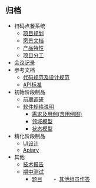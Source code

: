 ##  归档
-  扫码点餐系统
    -  [项目规划](https://github.com/EasyMealOrder/dashboard/blob/master/docs/about.md)
    -  [愿景文档](https://github.com/EasyMealOrder/dashboard/blob/master/docs/vision.md)
    -  [产品特性](https://github.com/EasyMealOrder/dashboard/blob/master/docs/backlog_initial.md)
    -  [项目分工](https://github.com/EasyMealOrder/dashboard/blob/master/docs/team_profile.md)
-  [会议记录](https://github.com/EasyMealOrder/dashboard/blob/master/docs/meeting_recording_all.md)
-  参考文档
    -  [代码规范及设计规范](https://github.com/EasyMealOrder/dashboard/tree/master/docs/GuideBook)
    -  [API标准](https://github.com/EasyMealOrder/dashboard/blob/master/docs/api-standard.md)
-  初始阶段制品
    -  [前期调研](https://github.com/EasyMealOrder/dashboard/blob/master/docs/investigation.md)
    -  [软件规格说明](https://github.com/EasyMealOrder/dashboard/blob/master/docs/Requirement_specification/requirement_specification.md)
        -  [需求及用例(含用例图)](https://github.com/EasyMealOrder/dashboard/blob/master/docs/Requirement_specification/requirements_and_userCase.md)
        -  [领域模型](https://github.com/EasyMealOrder/dashboard/blob/master/docs/Requirement_specification/domain_model.md)
        -  [状态模型](https://github.com/EasyMealOrder/dashboard/blob/master/docs/Requirement_specification/state_Model.md)
-  精化阶段制品
    -  [UI设计](https://github.com/EasyMealOrder/dashboard/blob/master/assets/UI_Design.pdf)
    -  [Apiary](https://github.com/EasyMealOrder/dashboard/blob/master/assets/apiary.apib)
-  其他
    -  [技术报告](https://github.com/EasyMealOrder/dashboard/blob/master/docs/tech_work_report.md)
    -  [期中测试](https://github.com/EasyMealOrder/dashboard/tree/master/mid-term-exam)
        -  [题目](https://github.com/EasyMealOrder/dashboard/blob/master/mid-term-exam/midTerm.pdf)
        -  [其他组员作答](https://github.com/EasyMealOrder/dashboard/tree/gh-pages/mid-term-exam/answer)
